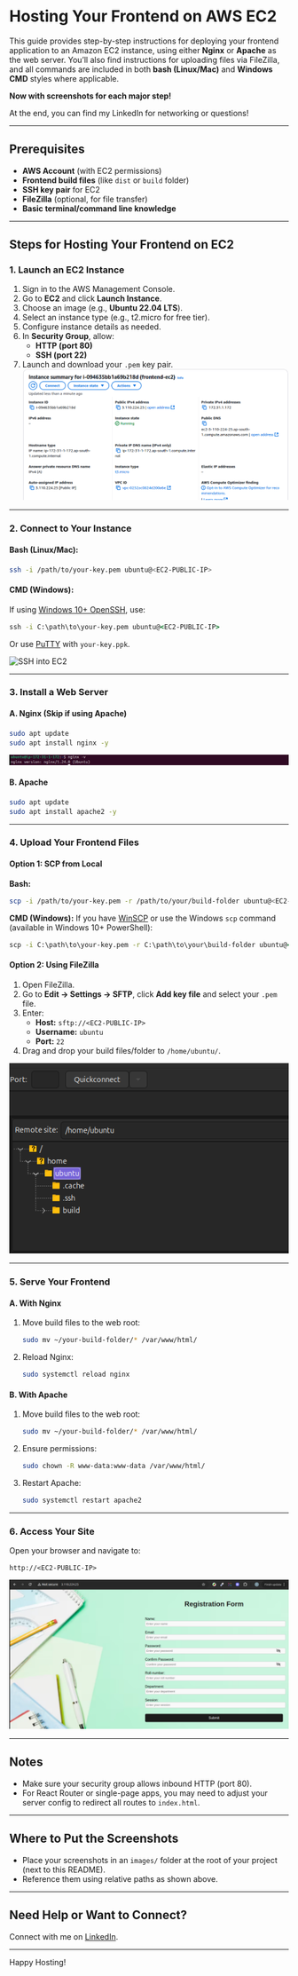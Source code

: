 # Hosting Your Frontend on AWS EC2

This guide provides step-by-step instructions for deploying your frontend application to an Amazon EC2 instance, using either **Nginx** or **Apache** as the web server. You’ll also find instructions for uploading files via FileZilla, and all commands are included in both **bash (Linux/Mac)** and **Windows CMD** styles where applicable.

**Now with screenshots for each major step!**

At the end, you can find my LinkedIn for networking or questions!

---

## Prerequisites

- **AWS Account** (with EC2 permissions)
- **Frontend build files** (like `dist` or `build` folder)
- **SSH key pair** for EC2
- **FileZilla** (optional, for file transfer)
- **Basic terminal/command line knowledge**

---

## Steps for Hosting Your Frontend on EC2

### 1. Launch an EC2 Instance

1. Sign in to the AWS Management Console.
2. Go to **EC2** and click **Launch Instance**.
3. Choose an image (e.g., **Ubuntu 22.04 LTS**).
4. Select an instance type (e.g., t2.micro for free tier).
5. Configure instance details as needed.
6. In **Security Group**, allow:
    - **HTTP (port 80)**
    - **SSH (port 22)**
7. Launch and download your `.pem` key pair.
   ![EC2-instance creation ](./images/ec2-creation.png)

---

### 2. Connect to Your Instance

#### **Bash (Linux/Mac):**
```bash
ssh -i /path/to/your-key.pem ubuntu@<EC2-PUBLIC-IP>
```

#### **CMD (Windows):**
If using [Windows 10+ OpenSSH](https://docs.microsoft.com/en-us/windows-server/administration/openssh/openssh_install_firstuse), use:
```cmd
ssh -i C:\path\to\your-key.pem ubuntu@<EC2-PUBLIC-IP>
```
Or use [PuTTY](https://www.putty.org/) with `your-key.ppk`.

![SSH into EC2](assets/step2-ssh-connect.png)

---

### 3. Install a Web Server

#### **A. Nginx (Skip if using Apache)**
```bash
sudo apt update
sudo apt install nginx -y
```
![Install Nginx](./images/nginx.png)

#### **B. Apache**
```bash
sudo apt update
sudo apt install apache2 -y
```


---

### 4. Upload Your Frontend Files

#### Option 1: **SCP from Local**

**Bash:**
```bash
scp -i /path/to/your-key.pem -r /path/to/your/build-folder ubuntu@<EC2-PUBLIC-IP>:/home/ubuntu/
```

**CMD (Windows):**
If you have [WinSCP](https://winscp.net/) or use the Windows `scp` command (available in Windows 10+ PowerShell):
```cmd
scp -i C:\path\to\your-key.pem -r C:\path\to\your\build-folder ubuntu@<EC2-PUBLIC-IP>:/home/ubuntu/
```


#### Option 2: **Using FileZilla**

1. Open FileZilla.
2. Go to **Edit → Settings → SFTP**, click **Add key file** and select your `.pem` file.
3. Enter:
    - **Host:** `sftp://<EC2-PUBLIC-IP>`
    - **Username:** `ubuntu`
    - **Port:** `22`
4. Drag and drop your build files/folder to `/home/ubuntu/`.

![FileZilla SFTP Upload](images/fillzilla.png)

---

### 5. Serve Your Frontend

#### **A. With Nginx**

1. Move build files to the web root:
    ```bash
    sudo mv ~/your-build-folder/* /var/www/html/
    ```
2. Reload Nginx:
    ```bash
    sudo systemctl reload nginx
    ```


#### **B. With Apache**

1. Move build files to the web root:
    ```bash
    sudo mv ~/your-build-folder/* /var/www/html/
    ```
2. Ensure permissions:
    ```bash
    sudo chown -R www-data:www-data /var/www/html/
    ```
3. Restart Apache:
    ```bash
    sudo systemctl restart apache2
    ```
---

### 6. Access Your Site

Open your browser and navigate to:
```
http://<EC2-PUBLIC-IP>
```
![Deployed Frontend in Browser](images/result.png)

---

## Notes

- Make sure your security group allows inbound HTTP (port 80).
- For React Router or single-page apps, you may need to adjust your server config to redirect all routes to `index.html`.

---

## Where to Put the Screenshots

- Place your screenshots in an `images/` folder at the root of your project (next to this README).
- Reference them using relative paths as shown above.

---

## Need Help or Want to Connect?

Connect with me on [LinkedIn](https://www.linkedin.com/in/zahida-parveen-73a446347/).

---

Happy Hosting!